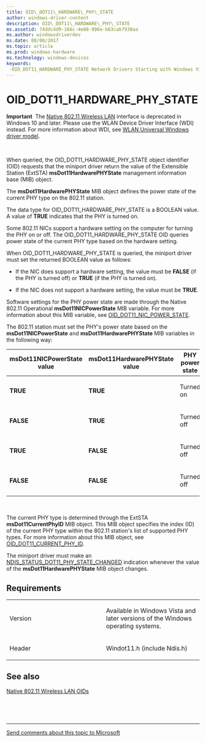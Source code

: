```yaml
---
title: OID\_DOT11\_HARDWARE\_PHY\_STATE
author: windows-driver-content
description: OID\_DOT11\_HARDWARE\_PHY\_STATE
ms.assetid: 74ddc4d9-166c-4e80-996e-b63cab7938aa
ms.author: windowsdriverdev
ms.date: 08/08/2017
ms.topic: article
ms.prod: windows-hardware
ms.technology: windows-devices
keywords: 
 -OID_DOT11_HARDWARE_PHY_STATE Network Drivers Starting with Windows Vista
---
```


# OID\_DOT11\_HARDWARE\_PHY\_STATE


**Important**  The [Native 802.11 Wireless LAN](https://msdn.microsoft.com/library/windows/hardware/ff560690) interface is deprecated in Windows 10 and later. Please use the WLAN Device Driver Interface (WDI) instead. For more information about WDI, see [WLAN Universal Windows driver model](https://msdn.microsoft.com/library/windows/hardware/dn897672).

 

When queried, the OID\_DOT11\_HARDWARE\_PHY\_STATE object identifier (OID) requests that the miniport driver return the value of the Extensible Station (ExtSTA) **msDot11HardwarePHYState** management information base (MIB) object.

The **msDot11HardwarePHYState** MIB object defines the power state of the current PHY type on the 802.11 station.

The data type for OID\_DOT11\_HARDWARE\_PHY\_STATE is a BOOLEAN value. A value of **TRUE** indicates that the PHY is turned on.

Some 802.11 NICs support a hardware setting on the computer for turning the PHY on or off. The OID\_DOT11\_HARDWARE\_PHY\_STATE OID queries power state of the current PHY type based on the hardware setting.

When OID\_DOT11\_HARDWARE\_PHY\_STATE is queried, the miniport driver must set the returned BOOLEAN value as follows:

-   If the NIC does support a hardware setting, the value must be **FALSE** (if the PHY is turned off) or **TRUE** (if the PHY is turned on).

-   If the NIC does not support a hardware setting, the value must be **TRUE**.

Software settings for the PHY power state are made through the Native 802.11 Operational **msDot11NICPowerState** MIB variable. For more information about this MIB variable, see [OID\_DOT11\_NIC\_POWER\_STATE](oid-dot11-nic-power-state.md).

The 802.11 station must set the PHY's power state based on the **msDot11NICPowerState** and **msDot11HardwarePHYState** MIB variables in the following way:

<table>
<colgroup>
<col width="33%" />
<col width="33%" />
<col width="33%" />
</colgroup>
<thead>
<tr class="header">
<th>msDot11NICPowerState value</th>
<th>msDot11HardwarePHYState value</th>
<th>PHY power state</th>
</tr>
</thead>
<tbody>
<tr class="odd">
<td><p><strong>TRUE</strong></p></td>
<td><p><strong>TRUE</strong></p></td>
<td><p>Turned on</p></td>
</tr>
<tr class="even">
<td><p><strong>FALSE</strong></p></td>
<td><p><strong>TRUE</strong></p></td>
<td><p>Turned off</p></td>
</tr>
<tr class="odd">
<td><p><strong>TRUE</strong></p></td>
<td><p><strong>FALSE</strong></p></td>
<td><p>Turned off</p></td>
</tr>
<tr class="even">
<td><p><strong>FALSE</strong></p></td>
<td><p><strong>FALSE</strong></p></td>
<td><p>Turned off</p></td>
</tr>
</tbody>
</table>

 

The current PHY type is determined through the ExtSTA **msDot11CurrentPhyID** MIB object. This MIB object specifies the index (ID) of the current PHY type within the 802.11 station's list of supported PHY types. For more information about this MIB object, see [OID\_DOT11\_CURRENT\_PHY\_ID](oid-dot11-current-phy-id.md).

The miniport driver must make an [NDIS\_STATUS\_DOT11\_PHY\_STATE\_CHANGED](ndis-status-dot11-phy-state-changed.md) indication whenever the value of the **msDot11HardwarePHYState** MIB object changes.

Requirements
------------

<table>
<colgroup>
<col width="50%" />
<col width="50%" />
</colgroup>
<tbody>
<tr class="odd">
<td><p>Version</p></td>
<td><p>Available in Windows Vista and later versions of the Windows operating systems.</p></td>
</tr>
<tr class="even">
<td><p>Header</p></td>
<td>Windot11.h (include Ndis.h)</td>
</tr>
</tbody>
</table>

## See also


[Native 802.11 Wireless LAN OIDs](https://msdn.microsoft.com/library/windows/hardware/ff560691)

 

 


--------------------
[Send comments about this topic to Microsoft](mailto:wsddocfb@microsoft.com?subject=Documentation%20feedback%20%5Bnetvista\netvista%5D:%20OID_DOT11_HARDWARE_PHY_STATE%20%20RELEASE:%20%288/8/2017%29&body=%0A%0APRIVACY%20STATEMENT%0A%0AWe%20use%20your%20feedback%20to%20improve%20the%20documentation.%20We%20don't%20use%20your%20email%20address%20for%20any%20other%20purpose,%20and%20we'll%20remove%20your%20email%20address%20from%20our%20system%20after%20the%20issue%20that%20you're%20reporting%20is%20fixed.%20While%20we're%20working%20to%20fix%20this%20issue,%20we%20might%20send%20you%20an%20email%20message%20to%20ask%20for%20more%20info.%20Later,%20we%20might%20also%20send%20you%20an%20email%20message%20to%20let%20you%20know%20that%20we've%20addressed%20your%20feedback.%0A%0AFor%20more%20info%20about%20Microsoft's%20privacy%20policy,%20see%20http://privacy.microsoft.com/default.aspx. "Send comments about this topic to Microsoft")


